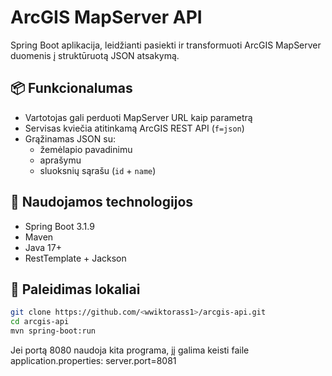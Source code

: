 # ArcGIS MapServer API

Spring Boot aplikacija, leidžianti pasiekti ir transformuoti ArcGIS MapServer duomenis į struktūruotą JSON atsakymą.

## 📦 Funkcionalumas

- Vartotojas gali perduoti MapServer URL kaip parametrą
- Servisas kviečia atitinkamą ArcGIS REST API (`f=json`)
- Grąžinamas JSON su:
  - žemėlapio pavadinimu
  - aprašymu
  - sluoksnių sąrašu (`id` + `name`)

## 🔧 Naudojamos technologijos

- Spring Boot 3.1.9
- Maven
- Java 17+
- RestTemplate + Jackson

## 🚀 Paleidimas lokaliai

```bash
git clone https://github.com/<wwiktorass1>/arcgis-api.git
cd arcgis-api
mvn spring-boot:run

```
Jei portą 8080 naudoja kita programa, jį galima keisti faile application.properties:
server.port=8081